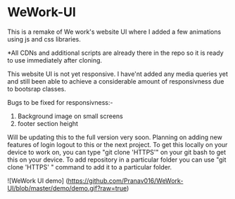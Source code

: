 # WeWork-UI
This is a remake of We work's website UI where I added a few animations using js and css libraries.

*All CDNs and additional scripts are already there in the repo so it is ready to use immediately after cloning.

This website UI is not yet responsive. I have'nt added any media queries yet and still been able to achieve a considerable amount of responsivness due to bootsrap classes.

Bugs to be fixed for responsivness:-
1. Background image on small screens
2. footer section height

Will be updating this to the full version very soon. 
Planning on adding new features of login logout to this or the next project.
To get this locally on your device to work on, you can type "git clone 'HTTPS'" on your git bash to get this on your device. 
To add repository in a particular folder you can use "git clone 'HTTPS' <folder-name>" command to add it to a particular folder.
  
 ![WeWork UI demo]
 (https://github.com/Pranav016/WeWork-UI/blob/master/demo/demo.gif?raw=true)
